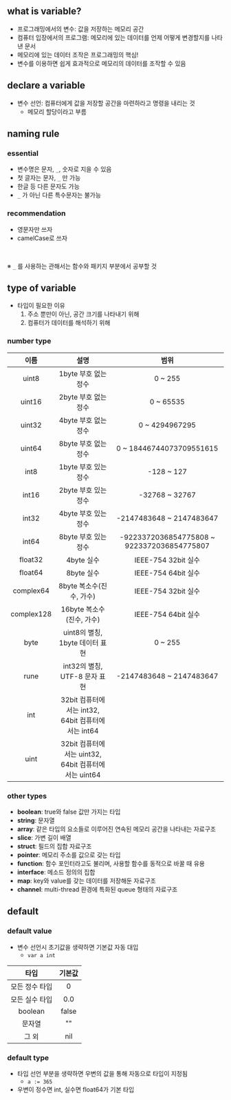 ## what is variable?

- 프로그래밍에서의 변수: 값을 저장하는 메모리 공간
- 컴퓨터 입장에서의 프로그램: 메모리에 있는 데이터를 언제 어떻게 변경할지를 나타낸 문서
- 메모리에 있는 데이터 조작은 프로그래밍의 핵심!
- 변수를 이용하면 쉽게 효과적으로 메모리의 데이터를 조작할 수 있음

## declare a variable

- 변수 선언: 컴퓨터에게 값을 저장할 공간을 마련하라고 명령을 내리는 것
  - 메모리 할당이라고 부름

## naming rule

### essential

- 변수명은 문자, `_`, 숫자로 지을 수 있음
- 첫 글자는 문자, `_` 만 가능
- 한글 등 다른 문자도 가능
- `_` 가 아닌 다른 특수문자는 불가능

### recommendation

- 영문자만 쓰자
- camelCase로 쓰자

<br>

※ `_` 를 사용하는 관해서는 함수와 패키지 부분에서 공부할 것

## type of variable

- 타입이 필요한 이유
  1. 주소 뿐만이 아닌, 공간 크기를 나타내기 위해
  2. 컴퓨터가 데이터를 해석하기 위해

### number type

|    이름    |                         설명                         |                    범위                    |
| :--------: | :--------------------------------------------------: | :----------------------------------------: |
|   uint8    |                 1byte 부호 없는 정수                 |                  0 ~ 255                   |
|   uint16   |                 2byte 부호 없는 정수                 |                 0 ~ 65535                  |
|   uint32   |                 4byte 부호 없는 정수                 |               0 ~ 4294967295               |
|   uint64   |                 8byte 부호 없는 정수                 |          0 ~ 18446744073709551615          |
|    int8    |                 1byte 부호 있는 정수                 |                 -128 ~ 127                 |
|   int16    |                 2byte 부호 있는 정수                 |               -32768 ~ 32767               |
|   int32    |                 4byte 부호 있는 정수                 |          -2147483648 ~ 2147483647          |
|   int64    |                 8byte 부호 있는 정수                 | -9223372036854775808 ~ 9223372036854775807 |
|  float32   |                      4byte 실수                      |            IEEE-754 32bit 실수             |
|  float64   |                      8byte 실수                      |            IEEE-754 64bit 실수             |
| complex64  |               8byte 복소수(진수, 가수)               |            IEEE-754 32bit 실수             |
| complex128 |              16byte 복소수(진수, 가수)               |            IEEE-754 64bit 실수             |
|    byte    |           uint8의 별칭, 1byte 데이터 표현            |                  0 ~ 255                   |
|    rune    |            int32의 별칭, UTF-8 문자 표현             |          -2147483648 ~ 2147483647          |
|    int     |  32bit 컴퓨터에서는 int32, 64bit 컴퓨터에서는 int64  |                                            |
|    uint    | 32bit 컴퓨터에서는 uint32, 64bit 컴퓨터에서는 uint64 |                                            |

### other types

- **boolean**: true와 false 값만 가지는 타입
- **string**: 문자열
- **array**: 같은 타입의 요소들로 이루어진 연속된 메모리 공간을 나타내는 자료구조
- **slice**: 가변 길이 배열
- **struct**: 필드의 집합 자료구조
- **pointer**: 메모리 주소를 값으로 갖는 타입
- **function**: 함수 포인터라고도 불리며, 사용할 함수를 동적으로 바꿀 때 유용
- **interface**: 메소드 정의의 집합
- **map**: key와 value를 갖는 데이터를 저장해둔 자료구조
- **channel**: multi-thread 환경에 특화된 queue 형태의 자료구조

## default

### default value

- 변수 선언시 초기값을 생략하면 기본값 자동 대입
  - `var a int`

|      타입      | 기본값 |
| :------------: | :----: |
| 모든 정수 타입 |   0    |
| 모든 실수 타입 |  0.0   |
|    boolean     | false  |
|     문자열     |   ""   |
|     그 외      |  nil   |

### default type

- 타입 선언 부분을 생략하면 우변의 값을 통해 자동으로 타입이 지정됨
  - `a := 365`
- 우변이 정수면 int, 실수면 float64가 기본 타입
